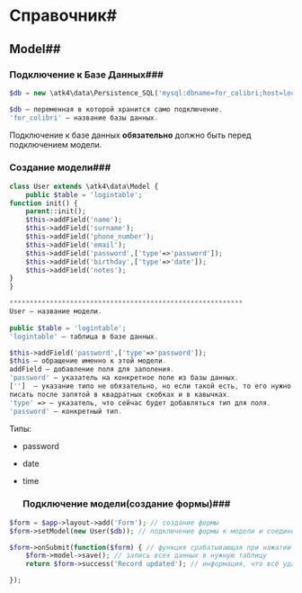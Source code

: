 # 				Справочник#

##						Model##

###					Подключение к Базе Данных###

```php
$db = new \atk4\data\Persistence_SQL('mysql:dbname=for_colibri;host=localhost','root','');

$db – переменная в которой хранится само подключение.
'for_colibri' – название базы данных.
```

Подключение к базе данных **обязательно** должно быть перед подключением модели.

###						Создание модели###

```php
class User extends \atk4\data\Model {
  	public $table = 'logintable';
function init() {
  	parent::init();
  	$this->addField('name');
    $this->addField('surname');
    $this->addField('phone_number');
    $this->addField('email');
  	$this->addField('password',['type'=>'password']);
    $this->addField('birthday',['type'=>'date']);
    $this->addField('notes');
}
}

**********************************************************
User – название модели.
  
public $table = 'logintable';
'logintable' – таблица в базе данных.

$this->addField('password',['type'=>'password']);
$this – обращение именно к этой модели.
addField – добавление поля для заполения.
'password' – указатель на конкретное поле из базы данных.
['']  – указание типо не обязательно, но если такой есть, то его нужно 
писать после запятой в квадратных скобках и в кавычках.
'type' => – указатель, что сейчас будет добавляться тип для поля.
'password' – конкретный тип.
```

Типы:

* password

* date

* time

  ###			Подключение модели(создание формы)###

```php
$form = $app->layout->add('Form'); // создание формы
$form->setModel(new User($db)); // подключение формы к модели и соединение с базой данных

$form->onSubmit(function($form) { // функция срабатывающая при нажатии кнопки SAVE
	$form->model->save(); // запись всех данных в нужную таблицу
	return $form->success('Record updated'); // информация, что всё удачно записалось

});
```

